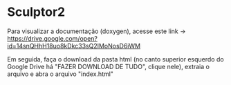 # Sculptor2

Para visualizar a documentação (doxygen), acesse este link -> https://drive.google.com/open?id=14snQHhH18uo8kDkc33sQ2IMoNosD6iWM

Em seguida, faça o download da pasta html (no canto superior esquerdo do Google Drive há "FAZER DOWNLOAD DE TUDO", clique nele), extraia o arquivo e abra o arquivo "index.html"
